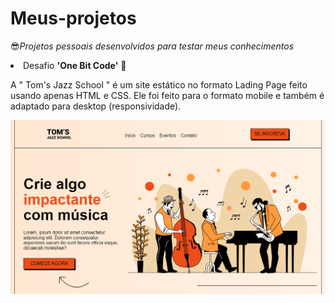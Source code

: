 # Meus-projetos
&#128526;<i>Projetos pessoais desenvolvidos para testar meus conhecimentos</i>

<li>Desafio <b>'One Bit Code'</b> &#129311;</li>
<p>A " Tom's Jazz School " é um site estático no formato Lading Page feito usando apenas HTML e CSS. Ele foi feito para o formato mobile e também é adaptado para desktop (responsividade).</p>
<img src="Lading Page (HTML e CSS)/public/assets/img/home_previw.png" width="800px">
